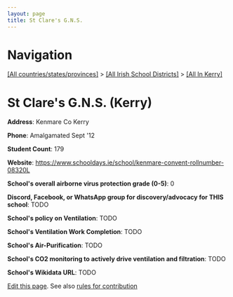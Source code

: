 ```yaml
---
layout: page
title: St Clare's G.N.S.
---
```

# Navigation

[[All countries/states/provinces]](../../..) > [[All Irish School Districts]](../..) > [[All In Kerry]](..)

# St Clare's G.N.S. (Kerry)

**Address**: Kenmare Co Kerry

**Phone**: Amalgamated Sept '12

**Student Count**: 179

**Website**: <https://www.schooldays.ie/school/kenmare-convent-rollnumber-08320L>

**School's overall airborne virus protection grade (0-5)**: 0

**Discord, Facebook, or WhatsApp group for discovery/advocacy for THIS school**: TODO

**School's policy on Ventilation**: TODO

**School's Ventilation Work Completion**: TODO

**School's Air-Purification**: TODO

**School's CO2 monitoring to actively drive ventilation and filtration**: TODO

**School's Wikidata URL**: TODO


[Edit this page](https://github.com/ventilate-schools/Ireland/edit/main/./Kerry/St_Clare's_G.N.S..md). See also [rules for contribution](../../../contribution-rules/)